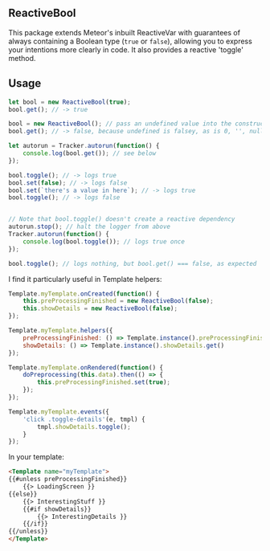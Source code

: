 ReactiveBool
------------

This package extends Meteor's inbuilt ReactiveVar with guarantees of always containing a Boolean type (`true` or `false`), allowing you to express your intentions more clearly in code. It also provides a reactive 'toggle' method.

## Usage

```js
let bool = new ReactiveBool(true);
bool.get(); // -> true

bool = new ReactiveBool(); // pass an undefined value into the constructor
bool.get(); // -> false, because undefined is falsey, as is 0, '', null etc.

let autorun = Tracker.autorun(function() {
    console.log(bool.get()); // see below
});

bool.toggle(); // -> logs true
bool.set(false); // -> logs false
bool.set(`there's a value in here`); // -> logs true
bool.toggle(); // -> logs false


// Note that bool.toggle() doesn't create a reactive dependency
autorun.stop(); // halt the logger from above
Tracker.autorun(function() {
    console.log(bool.toggle()); // logs true once
});

bool.toggle(); // logs nothing, but bool.get() === false, as expected
```

I find it particularly useful in Template helpers:

```js
Template.myTemplate.onCreated(function() {
    this.preProcessingFinished = new ReactiveBool(false);
    this.showDetails = new ReactiveBool(false);
});

Template.myTemplate.helpers({
    preProcessingFinished: () => Template.instance().preProcessingFinished.get(),
    showDetails: () => Template.instance().showDetails.get()
});

Template.myTemplate.onRendered(function() {
    doPreprocessing(this.data).then(() => {
        this.preProcessingFinished.set(true);
    });
});

Template.myTemplate.events({
    'click .toggle-details'(e, tmpl) {
        tmpl.showDetails.toggle();
    }
});
```


In your template:

```html
<Template name="myTemplate">
{{#unless preProcessingFinished}}
    {{> LoadingScreen }}
{{else}}
    {{> InterestingStuff }}
    {{#if showDetails}}
        {{> InterestingDetails }}
    {{/if}}
{{/unless}}
</Template>
```
